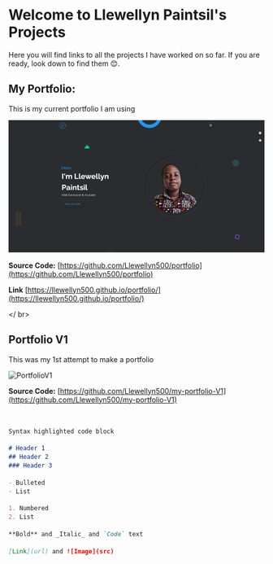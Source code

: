 # Welcome to Llewellyn Paintsil's Projects

Here you will find links to all the projects I have worked on so far. If you are ready, look down to find them 😊.

## My Portfolio:

This is my current portfolio I am using 

![Portfolio](./portfolio.png)

**Source Code:** [https://github.com/Llewellyn500/portfolio](https://github.com/Llewellyn500/portfolio)

**Link** [https://llewellyn500.github.io/portfolio/](https://llewellyn500.github.io/portfolio/)

</ br>

## Portfolio V1

This was my 1st attempt to make a portfolio 

![PortfolioV1](./portfolioV1)

**Source Code:** [https://github.com/Llewellyn500/my-portfolio-V1](https://github.com/Llewellyn500/my-portfolio-V1)

</br>

```markdown
Syntax highlighted code block

# Header 1
## Header 2
### Header 3

- Bulleted
- List

1. Numbered
2. List

**Bold** and _Italic_ and `Code` text

[Link](url) and ![Image](src)
```

